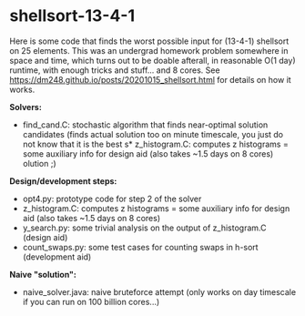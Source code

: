 # shellsort-13-4-1

Here is some code that finds the worst possible input for (13-4-1) shellsort on 25 elements. This was an undergrad homework problem somewhere in space and time, 
which turns out to be doable afterall, in reasonable O(1 day) runtime, with enough tricks and stuff... and 8 cores. See https://dm248.github.io/posts/20201015_shellsort.html for details on how it works.

**Solvers:**
* find_cand.C: stochastic algorithm that finds near-optimal solution candidates (finds actual solution too on minute timescale, you just do not know that it is the best s* z_histogram.C: computes z histograms = some auxiliary info for design aid (also takes ~1.5 days on 8 cores)
olution ;) 

**Design/development steps:**
* opt4.py: prototype code for step 2 of the solver
* z_histogram.C: computes z histograms = some auxiliary info for design aid (also takes ~1.5 days on 8 cores)
* y_search.py: some trivial analysis on the output of z_histogram.C (design aid) 
* count_swaps.py: some test cases for counting swaps in h-sort (development aid)  

**Naive "solution":**
* naive_solver.java: naive bruteforce attempt (only works on day timescale if you can run on 100 billion cores...)
